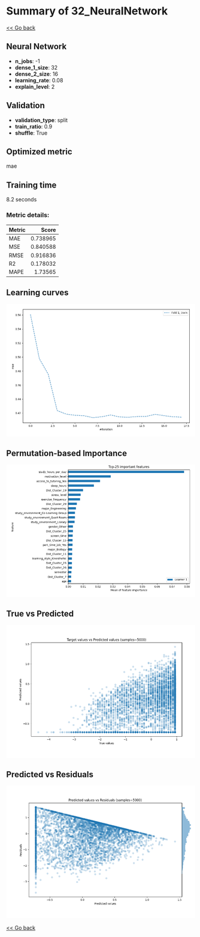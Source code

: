 # Summary of 32_NeuralNetwork

[<< Go back](../README.md)


## Neural Network
- **n_jobs**: -1
- **dense_1_size**: 32
- **dense_2_size**: 16
- **learning_rate**: 0.08
- **explain_level**: 2

## Validation
 - **validation_type**: split
 - **train_ratio**: 0.9
 - **shuffle**: True

## Optimized metric
mae

## Training time

8.2 seconds

### Metric details:
| Metric   |    Score |
|:---------|---------:|
| MAE      | 0.738965 |
| MSE      | 0.840588 |
| RMSE     | 0.916836 |
| R2       | 0.178032 |
| MAPE     | 1.73565  |



## Learning curves
![Learning curves](learning_curves.png)

## Permutation-based Importance
![Permutation-based Importance](permutation_importance.png)
## True vs Predicted

![True vs Predicted](true_vs_predicted.png)


## Predicted vs Residuals

![Predicted vs Residuals](predicted_vs_residuals.png)



[<< Go back](../README.md)

